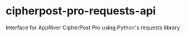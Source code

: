 # cipherpost-pro-requests-api
Interface for AppRiver CipherPost Pro using Python's requests library
